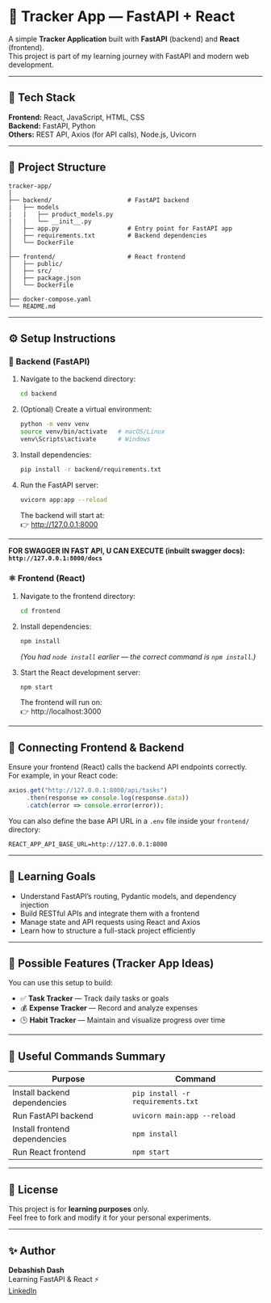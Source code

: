 # 🧭 Tracker App — FastAPI + React

A simple **Tracker Application** built with **FastAPI** (backend) and **React** (frontend).  
This project is part of my learning journey with FastAPI and modern web development.

---

## 🚀 Tech Stack

**Frontend:** React, JavaScript, HTML, CSS  
**Backend:** FastAPI, Python  
**Others:** REST API, Axios (for API calls), Node.js, Uvicorn

---

## 📁 Project Structure

```
tracker-app/
│
├── backend/                     # FastAPI backend
|   ├── models
|   |   ├── product_models.py
|   |   └── __init__.py
│   ├── app.py                   # Entry point for FastAPI app
│   ├── requirements.txt         # Backend dependencies
│   └── DockerFile               
│
├── frontend/                    # React frontend
│   ├── public/
│   ├── src/
│   ├── package.json
│   └── DockerFile
│
├── docker-compose.yaml
└── README.md
```

---

## ⚙️ Setup Instructions

### 🐍 Backend (FastAPI)

1. Navigate to the backend directory:
   ```bash
   cd backend
   ```

2. (Optional) Create a virtual environment:
   ```bash
   python -m venv venv
   source venv/bin/activate   # macOS/Linux
   venv\Scripts\activate      # Windows
   ```

3. Install dependencies:
   ```bash
   pip install -r backend/requirements.txt
   ```

4. Run the FastAPI server:
   ```bash
   uvicorn app:app --reload
   ```

   The backend will start at:  
   👉 http://127.0.0.1:8000

---

**FOR SWAGGER IN FAST API, U CAN EXECUTE (inbuilt swagger docs): ```http://127.0.0.1:8000/docs```**

### ⚛️ Frontend (React)

1. Navigate to the frontend directory:
   ```bash
   cd frontend
   ```

2. Install dependencies:
   ```bash
   npm install
   ```
   _(You had `node install` earlier — the correct command is `npm install`.)_

3. Start the React development server:
   ```bash
   npm start
   ```

   The frontend will run on:  
   👉 http://localhost:3000

---

## 🔗 Connecting Frontend & Backend

Ensure your frontend (React) calls the backend API endpoints correctly.  
For example, in your React code:

```javascript
axios.get("http://127.0.0.1:8000/api/tasks")
     .then(response => console.log(response.data))
     .catch(error => console.error(error));
```

You can also define the base API URL in a `.env` file inside your `frontend/` directory:
```
REACT_APP_API_BASE_URL=http://127.0.0.1:8000
```

---

## 🧠 Learning Goals

- Understand FastAPI’s routing, Pydantic models, and dependency injection  
- Build RESTful APIs and integrate them with a frontend  
- Manage state and API requests using React and Axios  
- Learn how to structure a full-stack project efficiently  

---

## 🧩 Possible Features (Tracker App Ideas)

You can use this setup to build:
- ✅ **Task Tracker** — Track daily tasks or goals  
- 💰 **Expense Tracker** — Record and analyze expenses  
- 🕒 **Habit Tracker** — Maintain and visualize progress over time  

---

## 🧰 Useful Commands Summary

| Purpose | Command |
|----------|----------|
| Install backend dependencies | `pip install -r requirements.txt` |
| Run FastAPI backend | `uvicorn main:app --reload` |
| Install frontend dependencies | `npm install` |
| Run React frontend | `npm start` |

---

## 📜 License

This project is for **learning purposes** only.  
Feel free to fork and modify it for your personal experiments.

---

## ✨ Author

**Debashish Dash**  
Learning FastAPI & React ⚡  
[LinkedIn](https://linkedin.com/in/debashish98)
